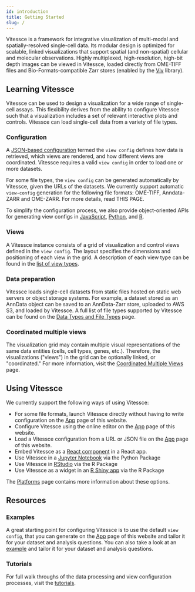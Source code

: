 ```yaml
---
id: introduction
title: Getting Started
slug: /
---
```



Vitessce is a framework for integrative visualization of multi-modal and spatially-resolved single-cell data.
Its modular design is optimized for scalable, linked visualizations that support spatial (and non-spatial) cellular and molecular observations.
Highly multiplexed, high-resolution, high-bit depth images can be viewed in Vitessce, loaded directly from OME-TIFF files and Bio-Formats-compatible Zarr stores (enabled by the [Viv](http://viv.gehlenborglab.org/) library).

## Learning Vitessce

Vitessce can be used to design a visualization for a wide range of single-cell assays.
This flexibility derives from the ability to configure Vitessce such that a visualization includes a set of relevant interactive plots and controls.
Vitessce can load single-cell data from a variety of file types.

### Configuration

A [JSON-based configuration](/docs/view-config-json/) termed the `view config` defines how data is retrieved, which views are rendered, and how different views are coordinated. Vitessce requires a valid `view config` in order to load one or more datasets. 

For some file types, the `view config` can be generated automatically by Vitessce, given the URLs of the datasets. We currently support automatic `view-config` generation for the following file formats: OME-TIFF, Anndata-ZARR and OME-ZARR. For more details, read THIS PAGE.    

To simplify the configuration process, we also provide object-oriented APIs for generating view configs in [JavaScript](/docs/view-config-js/), [Python](https://vitessce.github.io/vitessce-python/api_config.html), and [R](https://vitessce.github.io/vitessceR/reference/VitessceConfig.html#examples).

### Views

A Vitessce instance consists of a grid of visualization and control views defined in the `view config`. The layout specifies the dimensions and positioning of each view in the grid. A description of each view type can be found in the [list of view types](/docs/components/).

### Data preparation

Vitessce loads single-cell datasets from static files hosted on static web servers or object storage systems.
For example, a dataset stored as an AnnData object can be saved to an AnnData-Zarr store, uploaded to AWS S3, and loaded by Vitessce.
A full list of file types supported by Vitessce can be found on the [Data Types and File Types](/docs/data-types-file-types/) page.

### Coordinated multiple views

The visualization grid may contain multiple visual representations of the same data entities (cells, cell types, genes, etc.). Therefore, the visualizations ("views") in the grid can be optionally linked, or "coordinated." For more information, visit the [Coordinated Multiple Views](/docs/coordination/) page.

## Using Vitessce

We currently support the following ways of using Vitessce:

- For some file formats, launch Vitessce directly without having to write configuration on the [App](/#?edit=true) page of this website.
- Configure Vitessce using the online editor on the [App](/#?edit=true) page of this website.
- Load a Vitessce configuration from a URL or JSON file on the [App](/#?edit=true) page of this website.
- Embed Vitessce as a [React component](/docs/js-overview/) in a React app.
- Use Vitessce in a [Jupyter Notebook](/docs/platforms/#python-jupyter-widget) via the Python Package
- Use Vitessce in [RStudio](/docs/platforms/#r-htmlwidget) via the R Package
- Use Vitessce as a widget in an [R Shiny app](/docs/platforms/#r-htmlwidget) via the R Package

The [Platforms](/docs/platforms/) page contains more information about these options.

## Resources

### Examples

A great starting point for configuring Vitessce is to use the default `view config`, that you can generate on the [App](/#?edit=true) page of this website and tailor it for your dataset and analysis questions. 
You can also take a look at an [example](/examples/) and tailor it for your dataset and analysis questions.

### Tutorials

For full walk throughs of the data processing and view configuration processes, visit the [tutorials](/docs/tutorials/).

